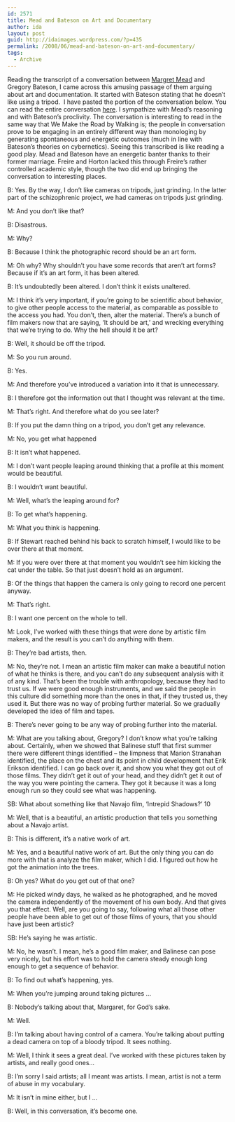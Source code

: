 ```yaml
---
id: 2571
title: Mead and Bateson on Art and Documentary
author: ida
layout: post
guid: http://idaimages.wordpress.com/?p=435
permalink: /2008/06/mead-and-bateson-on-art-and-documentary/
tags:
  - Archive
---
```

Reading the transcript of a conversation between [Margret Mead][1] and Gregory Bateson, I came across this amusing passage of them arguing about art and documentation. It started with Bateson stating that he doesn’t like using a tripod.  I have pasted the portion of the conversation below. You can read the entire conversation [here][2]. I sympathize with Mead’s reasoning and with Bateson’s proclivity. The conversation is interesting to read in the same way that We Make the Road by Walking is; the people in conversation prove to be engaging in an entirely different way than monologing by generating spontaneous and energetic outcomes (much in line with Bateson’s theories on cybernetics). Seeing this transcribed is like reading a good play. Mead and Bateson have an energetic banter thanks to their former marriage. Freire and Horton lacked this through Freire’s rather controlled academic style, though the two did end up bringing the conversation to interesting places.

B: Yes. By the way, I don’t like cameras on tripods, just grinding. In the latter part of the schizophrenic project, we had cameras on tripods just grinding.

M: And you don’t like that?

B: Disastrous.

M: Why?

B: Because I think the photographic record should be an art form.

M: Oh why? Why shouldn’t you have some records that aren’t art forms? Because if it’s an art form, it has been altered.

B: It’s undoubtedly been altered. I don’t think it exists unaltered.

M: I think it’s very important, if you’re going to be scientific about behavior, to give other people access to the material, as comparable as possible to the access you had. You don’t, then, alter the material. There’s a bunch of film makers now that are saying, ‘It should be art,’ and wrecking everything that we’re trying to do. Why the hell should it be art?

B: Well, it should be off the tripod.

M: So you run around.

B: Yes.

M: And therefore you’ve introduced a variation into it that is unnecessary.

B: I therefore got the information out that I thought was relevant at the time.

M: That’s right. And therefore what do you see later?

B: If you put the damn thing on a tripod, you don’t get any relevance.

M: No, you get what happened

B: It isn’t what happened.

M: I don’t want people leaping around thinking that a profile at this moment would be beautiful.

B: I wouldn’t want beautiful.

M: Well, what’s the leaping around for?

B: To get what’s happening.

M: What you think is happening.

B: If Stewart reached behind his back to scratch himself, I would like to be over there at that moment.

M: If you were over there at that moment you wouldn’t see him kicking the cat under the table. So that just doesn’t hold as an argument.

B: Of the things that happen the camera is only going to record one percent anyway.

M: That’s right.

B: I want one percent on the whole to tell.

M: Look, I’ve worked with these things that were done by artistic film makers, and the result is you can’t do anything with them.

B: They’re bad artists, then.

M: No, they’re not. I mean an artistic film maker can make a beautiful notion of what he thinks is there, and you can’t do any subsequent analysis with it of any kind. That’s been the trouble with anthropology, because they had to trust us. If we were good enough instruments, and we said the people in this culture did something more than the ones in that, if they trusted us, they used it. But there was no way of probing further material. So we gradually developed the idea of film and tapes.

B: There’s never going to be any way of probing further into the material.

M: What are you talking about, Gregory? I don’t know what you’re talking about. Certainly, when we showed that Balinese stuff that first summer there were different things identified &#8211; the limpness that Marion Stranahan identified, the place on the chest and its point in child development that Erik Erikson identified. I can go back over it, and show you what they got out of those films. They didn’t get it out of your head, and they didn’t get it out of the way you were pointing the camera. They got it because it was a long enough run so they could see what was happening.

SB: What about something like that Navajo film, ‘Intrepid Shadows?’ 10

M: Well, that is a beautiful, an artistic production that tells you something about a Navajo artist.

B: This is different, it’s a native work of art.

M: Yes, and a beautiful native work of art. But the only thing you can do more with that is analyze the film maker, which I did. I figured out how he got the animation into the trees.

B: Oh yes? What do you get out of that one?

M: He picked windy days, he walked as he photographed, and he moved the camera independently of the movement of his own body. And that gives you that effect. Well, are you going to say, following what all those other people have been able to get out of those films of yours, that you should have just been artistic?

SB: He’s saying he was artistic.

M: No, he wasn’t. I mean, he’s a good film maker, and Balinese can pose very nicely, but his effort was to hold the camera steady enough long enough to get a sequence of behavior.

B: To find out what’s happening, yes.

M: When you’re jumping around taking pictures &#8230;

B: Nobody’s talking about that, Margaret, for God’s sake.

M: Well.

B: I’m talking about having control of a camera. You’re talking about putting a dead camera on top of a bloody tripod. It sees nothing.

M: Well, I think it sees a great deal. I’ve worked with these pictures taken by artists, and really good ones&#8230;

B: I’m sorry I said artists; all I meant was artists. I mean, artist is not a term of abuse in my vocabulary.

M: It isn’t in mine either, but I &#8230;

B: Well, in this conversation, it’s become one.

 [1]: http://en.wikipedia.org/wiki/Margaret_Mead
 [2]: http://www.oikos.org/forgod.htm